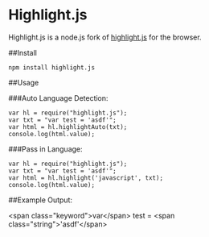 # Highlight.js

Highlight.js is a node.js fork of [highlight.js](https://github.com/isagalaev/highlight.js) for the browser.

##Install

	npm install highlight.js

##Usage

###Auto Language Detection:

	var hl = require("highlight.js");
	var txt = "var test = 'asdf'";
	var html = hl.highlightAuto(txt);
	console.log(html.value);

###Pass in Language:

	var hl = require("highlight.js");
	var txt = "var test = 'asdf'";
	var html = hl.highlight('javascript', txt);
	console.log(html.value);

##Example Output:

&lt;span class="keyword"&gt;var&lt;/span&gt; test = &lt;span class="string"&gt;'asdf'&lt;/span&gt;
